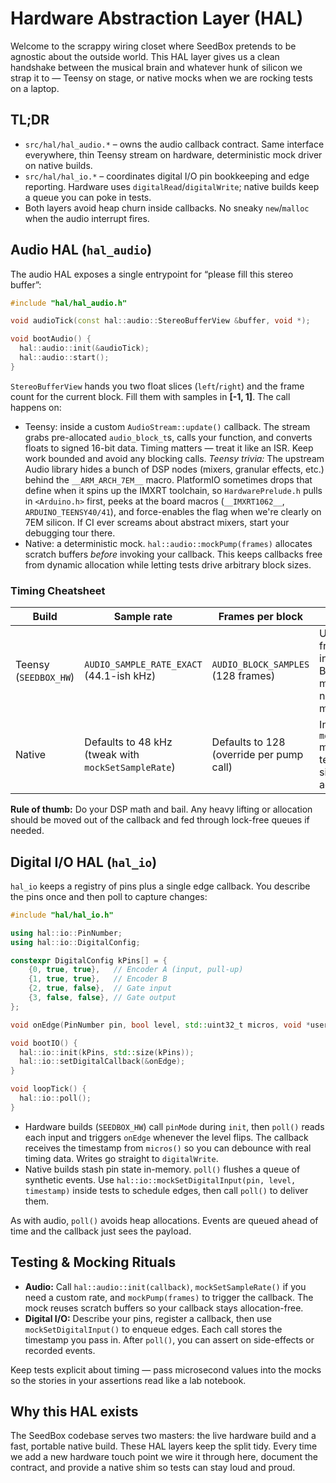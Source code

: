 # Hardware Abstraction Layer (HAL)

Welcome to the scrappy wiring closet where SeedBox pretends to be agnostic about the
outside world. This HAL layer gives us a clean handshake between the musical brain and
whatever hunk of silicon we strap it to — Teensy on stage, or native mocks when we are
rocking tests on a laptop.

## TL;DR

* `src/hal/hal_audio.*` – owns the audio callback contract. Same interface everywhere,
  thin Teensy stream on hardware, deterministic mock driver on native builds.
* `src/hal/hal_io.*` – coordinates digital I/O pin bookkeeping and edge reporting.
  Hardware uses `digitalRead`/`digitalWrite`; native builds keep a queue you can poke in
  tests.
* Both layers avoid heap churn inside callbacks. No sneaky `new`/`malloc` when the audio
  interrupt fires.

## Audio HAL (`hal_audio`)

The audio HAL exposes a single entrypoint for “please fill this stereo buffer”:

```cpp
#include "hal/hal_audio.h"

void audioTick(const hal::audio::StereoBufferView &buffer, void *);

void bootAudio() {
  hal::audio::init(&audioTick);
  hal::audio::start();
}
```

`StereoBufferView` hands you two float slices (`left`/`right`) and the frame count for the
current block. Fill them with samples in **[-1, 1]**. The call happens on:

* Teensy: inside a custom `AudioStream::update()` callback. The stream grabs pre-allocated
  `audio_block_t`s, calls your function, and converts floats to signed 16-bit data. Timing
  matters — treat it like an ISR. Keep work bounded and avoid any blocking calls.
*Teensy trivia:* The upstream Audio library hides a bunch of DSP nodes (mixers,
  granular effects, etc.) behind the `__ARM_ARCH_7EM__` macro. PlatformIO sometimes drops
  that define when it spins up the IMXRT toolchain, so `HardwarePrelude.h` pulls in
  `<Arduino.h>` first, peeks at the board macros (`__IMXRT1062__`, `ARDUINO_TEENSY40/41`), and
  force-enables the flag when we're clearly on 7EM silicon. If CI ever screams about
  abstract mixers, start your debugging tour there.
* Native: a deterministic mock. `hal::audio::mockPump(frames)` allocates scratch buffers
  *before* invoking your callback. This keeps callbacks free from dynamic allocation while
  letting tests drive arbitrary block sizes.

### Timing Cheatsheet

| Build        | Sample rate             | Frames per block                           | Notes |
| ------------ | ----------------------- | ------------------------------------------ | ----- |
| Teensy (`SEEDBOX_HW`) | `AUDIO_SAMPLE_RATE_EXACT` (44.1-ish kHz) | `AUDIO_BLOCK_SAMPLES` (128 frames) | Update fires from the audio interrupt. Budget microseconds, not milliseconds. |
| Native       | Defaults to 48 kHz (tweak with `mockSetSampleRate`) | Defaults to 128 (override per pump call) | Invoke `mockPump` manually in tests to simulate time advancing. |

**Rule of thumb:** Do your DSP math and bail. Any heavy lifting or allocation should be
moved out of the callback and fed through lock-free queues if needed.

## Digital I/O HAL (`hal_io`)

`hal_io` keeps a registry of pins plus a single edge callback. You describe the pins once
and then poll to capture changes:

```cpp
#include "hal/hal_io.h"

using hal::io::PinNumber;
using hal::io::DigitalConfig;

constexpr DigitalConfig kPins[] = {
    {0, true, true},   // Encoder A (input, pull-up)
    {1, true, true},   // Encoder B
    {2, true, false},  // Gate input
    {3, false, false}, // Gate output
};

void onEdge(PinNumber pin, bool level, std::uint32_t micros, void *user_data);

void bootIO() {
  hal::io::init(kPins, std::size(kPins));
  hal::io::setDigitalCallback(&onEdge);
}

void loopTick() {
  hal::io::poll();
}
```

* Hardware builds (`SEEDBOX_HW`) call `pinMode` during `init`, then `poll()` reads each
  input and triggers `onEdge` whenever the level flips. The callback receives the
  timestamp from `micros()` so you can debounce with real timing data. Writes go straight
  to `digitalWrite`.
* Native builds stash pin state in-memory. `poll()` flushes a queue of synthetic events.
  Use `hal::io::mockSetDigitalInput(pin, level, timestamp)` inside tests to schedule
  edges, then call `poll()` to deliver them.

As with audio, `poll()` avoids heap allocations. Events are queued ahead of time and the
callback just sees the payload.

## Testing & Mocking Rituals

* **Audio:** Call `hal::audio::init(callback)`, `mockSetSampleRate()` if you need a custom
  rate, and `mockPump(frames)` to trigger the callback. The mock reuses scratch buffers so
  your callback stays allocation-free.
* **Digital I/O:** Describe your pins, register a callback, then use
  `mockSetDigitalInput()` to enqueue edges. Each call stores the timestamp you pass in.
  After `poll()`, you can assert on side-effects or recorded events.

Keep tests explicit about timing — pass microsecond values into the mocks so the stories
in your assertions read like a lab notebook.

## Why this HAL exists

The SeedBox codebase serves two masters: the live hardware build and a fast, portable
native build. These HAL layers keep the split tidy. Every time we add a new hardware touch
point we wire it through here, document the contract, and provide a native shim so tests
can stay loud and proud.

